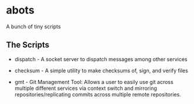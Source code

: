 # abots
A bunch of tiny scripts

## The Scripts

* dispatch - A socket server to dispatch messages among other services

* checksum - A simple utility to make checksums of, sign, and verify files

* gmt - Git Management Tool: Allows a user to easily use git across multiple different services via context switch and mirroring repositories/replicating commits across multiple remote repositories.
